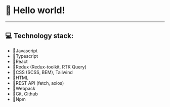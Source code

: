 # 👋 Hello world!
***
## 💻 Technology stack:
- 🔹Javascript
- 🔹Typescript
- 🔹React
- 🔹Redux (Redux-toolkit, RTK Query)
- 🔹CSS (SCSS, BEM), Tailwind
- 🔹HTML
- 🔹REST API (fetch, axios) 
- 🔹Webpack
- 🔹Git, Github
- 🔹Npm

<!--
**mougra/mougra** is a ✨ _special_ ✨ repository because its `README.md` (this file) appears on your GitHub profile.

Here are some ideas to get you started:

- 🔭 I’m currently working on ...
- 🌱 I’m currently learning ...
- 👯 I’m looking to collaborate on ...
- 🤔 I’m looking for help with ...
- 💬 Ask me about ...
- 📫 How to reach me: ...
- 😄 Pronouns: ...
- ⚡ Fun fact: ...
-->
